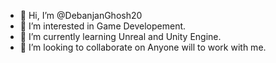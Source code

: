 - 👋 Hi, I’m @DebanjanGhosh20
- 👀 I’m interested in Game Developement.
- 🌱 I’m currently learning Unreal and Unity Engine.
- 💞️ I’m looking to collaborate on Anyone will to work with me.

<!---
DebanjanGhosh20/DebanjanGhosh20 is a ✨ special ✨ repository because its `README.md` (this file) appears on your GitHub profile.
You can click the Preview link to take a look at your changes.
--->
